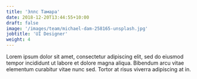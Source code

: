 ```yaml
---
title: 'Эллс Тамара'
date: 2018-12-20T13:44:55+10:00
draft: false
image: '/images/team/michael-dam-258165-unsplash.jpg'
jobtitle: 'UI Designer'
weight: 4
---
```


Lorem ipsum dolor sit amet, consectetur adipiscing elit, sed do eiusmod tempor incididunt ut labore et dolore magna aliqua. Bibendum arcu vitae elementum curabitur vitae nunc sed. Tortor at risus viverra adipiscing at in.

